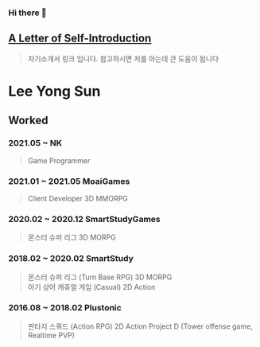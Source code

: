 ### Hi there 👋


## [A Letter of Self-Introduction](https://www.notion.so/38a416032bdc4cffaca63f5ee34f0160)  

> 자기소개서 링크 입니다. 참고하시면 저를 아는데 큰 도움이 됩니다    
  
# Lee Yong Sun  

## Worked
###  2021.05 ~  NK
> Game Programmer  
###  2021.01 ~ 2021.05 MoaiGames
> Client Developer 3D MMORPG  
###  2020.02 ~ 2020.12 SmartStudyGames    
> 몬스터 슈퍼 리그 3D MORPG  
### 2018.02 ~ 2020.02 SmartStudy    
> 몬스터 슈퍼 리그  (Turn Base RPG) 3D MORPG  
> 아기 상어 캐쥬얼 게임  (Casual) 2D Action
### 2016.08 ~ 2018.02 Plustonic    
> 판타지 스쿼드 (Action RPG)  2D Action
> Project D  (Tower offense game, Realtime PVP) 


<!--
**envyless/envyless** is a ✨ _special_ ✨ repository because its `README.md` (this file) appears on your GitHub profile.


Here are some ideas to get you started:

- 🔭 I’m currently working on ...  
- 🌱 I’m currently learning ...
- 👯 I’m looking to collaborate on ...
- 🤔 I’m looking for help with ...
- 💬 Ask me about ...
- 📫 How to reach me: ...
- 😄 Pronouns: ...
- ⚡ Fun fact: ...
-->
